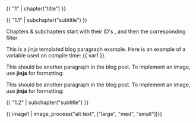 {{ "1" | chapter("title") }}

{{ "1.1" | subchapter("subtitle") }}

Chapters & subchapters start with their ID's , and then the corresponding filter

This is a jinja templated blog paragraph example. Here is an example of a variable used on compile time: {{ var1 }}. 

This should be another paragraph in the blog post. 
To implement an image, use **jinja** for formatting:

This should be another paragraph in the blog post. 
To implement an image, use **jinja** for formatting:

{{ "1.2" | subchapter("subtitle") }}

{{ image1 | image_process("alt text", ["large", "med", "small"])}}

